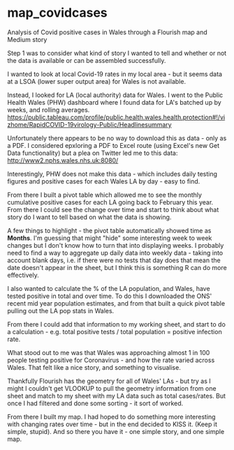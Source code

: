 # map_covidcases
Analysis of Covid positive cases in Wales through a Flourish map and Medium story

Step 1 was to consider what kind of story I wanted to tell and whether or not the data is available or can be assembled successfully.

I wanted to look at local Covid-19 rates in my local area - but it seems data at a LSOA (lower super output area) for Wales is not available.

Instead, I looked for LA (local authority) data for Wales. I went to the Public Health Wales (PHW) dashboard where I found data for LA's batched up by weeks, and rolling averages. https://public.tableau.com/profile/public.health.wales.health.protection#!/vizhome/RapidCOVID-19virology-Public/Headlinesummary

Unfortunately there appears to be no way to download this as data - only as a PDF. I considered epxloring a PDF to Excel route (using Excel's new Get Data functionality) but a plea on Twitter led me to this data: http://www2.nphs.wales.nhs.uk:8080/

Interestingly, PHW does not make this data - which includes daily testing figures and positive cases for each Wales LA by day - easy to find.

From there I built a pivot table which allowed me to see the monthly cumulative positive cases for each LA going back to February this year. From there I could see the change over time and start to think about what story do I want to tell based on what the data is showing.

A few things to highlight - the pivot table automatically showed time as **Months**. I'm guessing that might "hide" some interesting week to week changes but I don't know how to turn that into displaying weeks. I probably need to find a way to aggregate up daily data into weekly data - taking into account blank days, i.e. if there were no tests that day does that mean the date doesn't appear in the sheet, but I think this is something R can do more effectively.

I also wanted to calculate the % of the LA population, and Wales, have tested positive in total and over time. To do this I downloaded the ONS' recent mid year population estimates, and from that built a quick pivot table pulling out the LA pop stats in Wales.

From there I could add that information to my working sheet, and start to do a calculation - e.g. total positive tests / total population = positive infection rate.

What stood out to me was that Wales was approaching almost 1 in 100 people testing positive for Coronavirus - and how the rate varied across Wales. That felt like a nice story, and something to visualise.

Thankfully Flourish has the geometry for all of Wales' LAs - but try as I might I couldn't get VLOOKUP to pull the geometry information from one sheet and match to my sheet with my LA data such as total cases/rates. But once I had filtered and done some sorting - it sort of worked.

From there I built my map. I had hoped to do something more interesting with changing rates over time - but in the end decided to KISS it. (Keep it simple, stupid). And so there you have it - one simple story, and one simple map.
